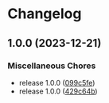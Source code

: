 # Changelog

## 1.0.0 (2023-12-21)


### Miscellaneous Chores

* release 1.0.0 ([099c5fe](https://github.com/mailerlite/mailerlite-rust/commit/099c5fe1640d824f003a994373515ad555ea4370))
* release 1.0.0 ([429c64b](https://github.com/mailerlite/mailerlite-rust/commit/429c64bfbe91ea9afd2d7f83d2de6f7efd4cc683))
